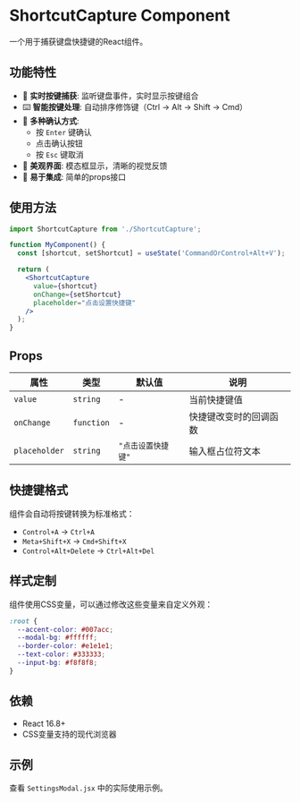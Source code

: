 # ShortcutCapture Component

一个用于捕获键盘快捷键的React组件。

## 功能特性

- 🎹 **实时按键捕获**: 监听键盘事件，实时显示按键组合
- ⌨️ **智能按键处理**: 自动排序修饰键（Ctrl → Alt → Shift → Cmd）
- 🎯 **多种确认方式**:
  - 按 `Enter` 键确认
  - 点击确认按钮
  - 按 `Esc` 键取消
- 🎨 **美观界面**: 模态框显示，清晰的视觉反馈
- 🔧 **易于集成**: 简单的props接口

## 使用方法

```jsx
import ShortcutCapture from './ShortcutCapture';

function MyComponent() {
  const [shortcut, setShortcut] = useState('CommandOrControl+Alt+V');

  return (
    <ShortcutCapture
      value={shortcut}
      onChange={setShortcut}
      placeholder="点击设置快捷键"
    />
  );
}
```

## Props

| 属性 | 类型 | 默认值 | 说明 |
|------|------|--------|------|
| `value` | `string` | - | 当前快捷键值 |
| `onChange` | `function` | - | 快捷键改变时的回调函数 |
| `placeholder` | `string` | `"点击设置快捷键"` | 输入框占位符文本 |

## 快捷键格式

组件会自动将按键转换为标准格式：

- `Control+A` → `Ctrl+A`
- `Meta+Shift+X` → `Cmd+Shift+X`
- `Control+Alt+Delete` → `Ctrl+Alt+Del`

## 样式定制

组件使用CSS变量，可以通过修改这些变量来自定义外观：

```css
:root {
  --accent-color: #007acc;
  --modal-bg: #ffffff;
  --border-color: #e1e1e1;
  --text-color: #333333;
  --input-bg: #f8f8f8;
}
```

## 依赖

- React 16.8+
- CSS变量支持的现代浏览器

## 示例

查看 `SettingsModal.jsx` 中的实际使用示例。